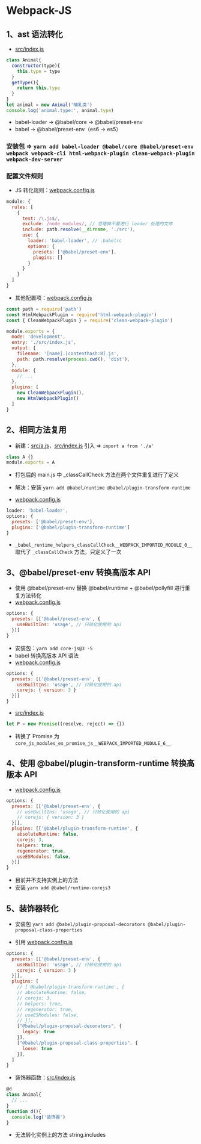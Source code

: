 # Webpack-JS

## 1、ast 语法转化

- [src/index.js](./../../file/1_webpack/4_webpack_js/1_project/src/index.js)

```js
class Animal{
  constructor(type){
    this.type = type
  }
  getType(){
    return this.type
  }
}
let animal = new Animal('哺乳类')
console.log('animal.type:', animal.type)
```

- babel-loader -> @babel/core -> @babel/preset-env
- babel -> @babel/preset-env（es6 -> es5）
  
### 安装包 => `yarn add babel-loader @babel/core @babel/preset-env webpack webpack-cli html-webpack-plugin clean-webpack-plugin webpack-dev-server`

### 配置文件规则

- JS 转化规则：[webpack.config.js](./../../file/1_webpack/4_webpack_js/1_project/webpack.config.js)

```js
module: {
  rules: [
    {
      test: /\.js$/,
      exclude: /node_modules/, // 忽略掉不要进行 loader 处理的文件
      include: path.resolve(__dirname, './src'),
      use: {
        loader: 'babel-loader', // .babelrc
        options: {
          presets: ['@babel/preset-env'],
          plugins: []
        }
      }
    }
  ]
}
```

- 其他配置项：[webpack.config.js](./../../file/1_webpack/4_webpack_js/1_project/webpack.config.js)

```js
const path = require('path')
const HtmlWebpackPlugin = require('html-webpack-plugin')
const { CleanWebpackPlugin } = require('clean-webpack-plugin')

module.exports = {
  mode: 'development',
  entry: './src/index.js',
  output: {
    filename: '[name].[contenthash:8].js',
    path: path.resolve(process.cwd(), 'dist'),
  },
  module: {
    // ...
  },
  plugins: [
    new CleanWebpackPlugin(),
    new HtmlWebpackPlugin()
  ]
}
```

## 2、相同方法复用

- 新建：[src/a.js](./../../file/1_webpack/4_webpack_js/1_project/src/a.js)，[src/index.js](./../../file/1_webpack/4_webpack_js/1_project/src/index.js) 引入 => `import a from './a'`

```js
class A {}
module.exports = A
```

- 打包后的 main.js 中 _classCallCheck 方法在两个文件重复进行了定义
- 解决：安装 `yarn add @babel/runtime @babel/plugin-transform-runtime`

- [webpack.config.js](./../../file/1_webpack/4_webpack_js/1_project/webpack.config.js)

```js
loader: 'babel-loader',
options: {
  presets: ['@babel/preset-env'],
  plugins: ['@babel/plugin-transform-runtime']
}
```

- `_babel_runtime_helpers_classCallCheck__WEBPACK_IMPORTED_MODULE_0__` 取代了 `_classCallCheck` 方法，只定义了一次

## 3、@babel/preset-env 转换高版本 API

- 使用 @babel/preset-env 替换 @babel/runtime + @babel/pollyfill 进行重复方法转化
- [webpack.config.js](./../../file/1_webpack/4_webpack_js/1_project/webpack.config.js)

```js
options: {
  presets: [['@babel/preset-env', {
    useBuiltIns: 'usage', // 只转化使用的 api
  }]]
}
```

- 安装包：`yarn add core-js@3 -S`
- babel 转换高版本 API 语法
- [webpack.config.js](./../../file/1_webpack/4_webpack_js/1_project/webpack.config.js)

```js
options: {
  presets: [['@babel/preset-env', {
    useBuiltIns: 'usage', // 只转化使用的 api
    corejs: { version: 3 }
  }]]
}
```

- [src/index.js](./../../file/1_webpack/4_webpack_js/1_project/src/index.js)

```js
let P = new Promise((resolve, reject) => {})
```

- 转换了 Promise 为 `core_js_modules_es_promise_js__WEBPACK_IMPORTED_MODULE_6__`

## 4、使用 @babel/plugin-transform-runtime 转换高版本 API

- [webpack.config.js](./../../file/1_webpack/4_webpack_js/1_project/webpack.config.js)

```js
options: {
  presets: [['@babel/preset-env', {
    // useBuiltIns: 'usage', // 只转化使用的 api
    // corejs: { version: 3 }
  }]],
  plugins: [['@babel/plugin-transform-runtime', {
    absoluteRuntime: false,
    corejs: 3,
    helpers: true,
    regenerator: true,
    useESModules: false,
  }]]
}
```

- 目前并不支持实例上的方法
- 安装 `yarn add @babel/runtime-corejs3`

## 5、装饰器转化

- 安装包 `yarn add @babel/plugin-proposal-decorators @babel/plugin-proposal-class-properties`

- 引用 [webpack.config.js](./../../file/1_webpack/4_webpack_js/1_project/webpack.config.js)

```js
options: {
  presets: [['@babel/preset-env', {
    useBuiltIns: 'usage', // 只转化使用的 api
    corejs: { version: 3 }
  }]],
  plugins: [
    // ['@babel/plugin-transform-runtime', {
    // absoluteRuntime: false,
    // corejs: 3,
    // helpers: true,
    // regenerator: true,
    // useESModules: false,
    // }],
    ["@babel/plugin-proposal-decorators", {
      legacy: true
    }],
    ["@babel/plugin-proposal-class-properties", {
      loose: true
    }],
  ]
}
```

- 装饰器函数：[src/index.js](./../../file/1_webpack/4_webpack_js/1_project/src/index.js)

```js
@d
class Animal{
  // ...
}
function d(){
  console.log('装饰器')
}
```

- 无法转化实例上的方法 string.includes